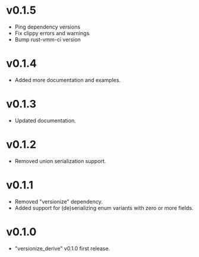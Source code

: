 # v0.1.5




- Ping dependency versions
- Fix clippy errors and warnings
- Bump rust-vmm-ci version

# v0.1.4

- Added more documentation and examples.

# v0.1.3

- Updated documentation.

# v0.1.2

- Removed union serialization support.

# v0.1.1

- Removed "versionize" dependency.
- Added support for (de)serializing enum variants with zero or more fields.

# v0.1.0

- "versionize_derive" v0.1.0 first release.
